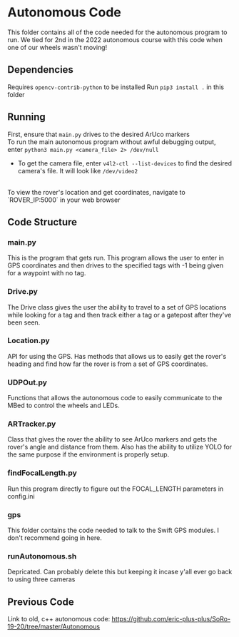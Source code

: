 # Autonomous Code
This folder contains all of the code needed for the autonomous program to run. We tied for 2nd in the 2022 autonomous course with this code when one of our wheels wasn't moving!

## Dependencies
Requires `opencv-contrib-python` to be installed
Run `pip3 install .` in this folder <br>

## Running
First, ensure that `main.py` drives to the desired ArUco markers <br>
To run the main autonomous program without awful debugging output, enter
`python3 main.py <camera_file> 2> /dev/null` <br>
* To get the camera file, enter `v4l2-ctl --list-devices` to find the desired camera's file. It will look like `/dev/video2` <br>
<br>
To view the rover's location and get coordinates, navigate to `ROVER_IP:5000` in your web browser

## Code Structure
### main.py
This is the program that gets run. This program allows the user to enter in GPS coordinates and then drives to the specified tags with -1 being given for a waypoint with no tag.

### Drive.py
The Drive class gives the user the ability to travel to a set of GPS locations while looking for a tag and then track either a tag or a gatepost after they've been seen.

### Location.py
API for using the GPS. Has methods that allows us to easily get the rover's heading and find how far the rover is from a set of GPS coordinates.

### UDPOut.py
Functions that allows the autonomous code to easily communicate to the MBed to control the wheels and LEDs.

### ARTracker.py
Class that gives the rover the ability to see ArUco markers and gets the rover's angle and distance from them. Also has the ability to utilize YOLO for the same purpose if the environment is properly setup.

### findFocalLength.py
Run this program directly to figure out the FOCAL_LENGTH parameters in config.ini

### gps
This folder contains the code needed to talk to the Swift GPS modules. I don't recommend going in here.

### runAutonomous.sh
Depricated. Can probably delete this but keeping it incase y'all ever go back to using three cameras


## Previous Code
Link to old, c++ autonomous code: https://github.com/eric-plus-plus/SoRo-19-20/tree/master/Autonomous
